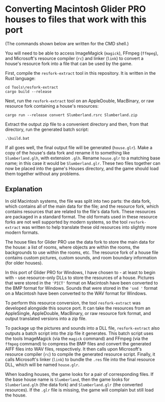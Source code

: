 # Converting Macintosh Glider PRO houses to files that work with this port

(The commands shown below are written for the CMD shell.)

You will need to be able to access ImageMagick (`magick`), FFmpeg (`ffmpeg`),
and Microsoft's resource compiler (`rc`) and linker (`link`) to convert a
house's resource fork into a file that can be used by the game.

First, compile the `resfork-extract` tool in this repository. It is written
in the Rust language:

    cd Tools\resfork-extract
    cargo build --release

Next, run the `resfork-extract` tool on an AppleDouble, MacBinary, or raw
resource fork containing a house's resources:

    cargo run --release convert Slumberland.rsrc Slumberland.zip

Extract the output zip file to a convenient directory and then, from that
directory, run the generated batch script:

    .\build.bat

If all goes well, the final output file will be generated (`house.glr`).
Make a copy of the house's data fork and rename it to something like
`Slumberland.glh`, with extension `.glh`. Rename `house.glr` to a matching
base name; in this case it would be `Slumberland.glr`. These two files
together can now be placed into the game's Houses directory, and the game
should load them together without any problems.


## Explanation

In old Macintosh systems, the file was split into two parts: the data fork,
which contains all of the main data for the file; and the resource fork, which
contains resources that are related to the file's data fork. These resources are
packaged in a standard format. The old formats used in these resource forks are
not well supported by modern systems, so the tool `resfork-extract` was written
to help translate these old resources into slightly more modern formats.

The house files for Glider PRO use the data fork to store the main data for the
house: a list of rooms, where objects are within the rooms, the backgrounds to
use within the rooms, etc. The resource fork of a house file contains custom
pictures, custom sounds, and room boundary information (for older houses).

In this port of Glider PRO for Windows, I have chosen to - at least to begin
with - use resource-only DLLs to store the resources of a house. Pictures that
were stored in the `'PICT'` format on Macintosh have been converted to the
BMP format for Windows. Sounds that were stored in the `'snd '` format on a
Macintosh have been converted to the WAV format for Windows.

To perform this resource conversion, the tool `resfork-extract` was developed
alongside this source port. It can take the resources from an AppleSingle,
AppleDouble, MacBinary, or raw resource fork format, and output translated
versions into a zip file.

To package up the pictures and sounds into a DLL file, `resfork-extract` also
outputs a batch script into the zip file it generates. This batch script uses
the tools ImageMagick (via the `magick` command) and FFmpeg (via the `ffmpeg`
command) to compress the BMP files and convert the generated AIFF files into
WAV files, respectively. It then calls upon Microsoft's resource compiler (`rc`)
to compile the generated resource script. Finally, it calls Microsoft's linker
(`link`) to bundle the `.res` file into the final resource DLL, which will be
named `house.glr`.

When loading houses, the game looks for a pair of corresponding files. If the
base house name is `Slumberland`, then the game looks for `Slumberland.glh`
(the data fork) and `Slumberland.glr` (the converted resources). If the `.glr`
file is missing, the game will complain but still load the house.

